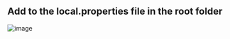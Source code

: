 ## Add to the local.properties file in the root folder

![image](https://github.com/ShabanovBoris/MapProvidersSample/assets/52545098/e3d3e2a0-e536-4951-a1b1-63fdccdc8df9)
